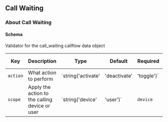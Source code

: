 ## Call Waiting

### About Call Waiting

#### Schema

Validator for the call_waiting callflow data object



Key | Description | Type | Default | Required | Support Level
--- | ----------- | ---- | ------- | -------- | -------------
`action` | What action to perform | `string('activate' | 'deactivate' | 'toggle')` | `toggle` | `false` |  
`scope` | Apply the action to the calling device or user | `string('device' | 'user')` | `device` | `false` |  



